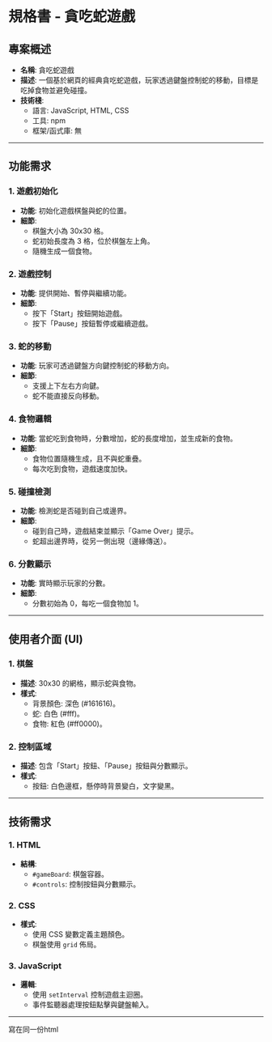 # 規格書 - 貪吃蛇遊戲

## 專案概述
- **名稱**: 貪吃蛇遊戲
- **描述**: 一個基於網頁的經典貪吃蛇遊戲，玩家透過鍵盤控制蛇的移動，目標是吃掉食物並避免碰撞。
- **技術棧**:
    - 語言: JavaScript, HTML, CSS
    - 工具: npm
    - 框架/函式庫: 無

---

## 功能需求

### 1. 遊戲初始化
- **功能**: 初始化遊戲棋盤與蛇的位置。
- **細節**:
    - 棋盤大小為 30x30 格。
    - 蛇初始長度為 3 格，位於棋盤左上角。
    - 隨機生成一個食物。

### 2. 遊戲控制
- **功能**: 提供開始、暫停與繼續功能。
- **細節**:
    - 按下「Start」按鈕開始遊戲。
    - 按下「Pause」按鈕暫停或繼續遊戲。

### 3. 蛇的移動
- **功能**: 玩家可透過鍵盤方向鍵控制蛇的移動方向。
- **細節**:
    - 支援上下左右方向鍵。
    - 蛇不能直接反向移動。

### 4. 食物邏輯
- **功能**: 當蛇吃到食物時，分數增加，蛇的長度增加，並生成新的食物。
- **細節**:
    - 食物位置隨機生成，且不與蛇重疊。
    - 每次吃到食物，遊戲速度加快。

### 5. 碰撞檢測
- **功能**: 檢測蛇是否碰到自己或邊界。
- **細節**:
    - 碰到自己時，遊戲結束並顯示「Game Over」提示。
    - 蛇超出邊界時，從另一側出現（邊緣傳送）。

### 6. 分數顯示
- **功能**: 實時顯示玩家的分數。
- **細節**:
    - 分數初始為 0，每吃一個食物加 1。

---

## 使用者介面 (UI)

### 1. 棋盤
- **描述**: 30x30 的網格，顯示蛇與食物。
- **樣式**:
    - 背景顏色: 深色 (#161616)。
    - 蛇: 白色 (#fff)。
    - 食物: 紅色 (#ff0000)。

### 2. 控制區域
- **描述**: 包含「Start」按鈕、「Pause」按鈕與分數顯示。
- **樣式**:
    - 按鈕: 白色邊框，懸停時背景變白，文字變黑。

---

## 技術需求

### 1. HTML
- **結構**:
    - `#gameBoard`: 棋盤容器。
    - `#controls`: 控制按鈕與分數顯示。

### 2. CSS
- **樣式**:
    - 使用 CSS 變數定義主題顏色。
    - 棋盤使用 `grid` 佈局。

### 3. JavaScript
- **邏輯**:
    - 使用 `setInterval` 控制遊戲主迴圈。
    - 事件監聽器處理按鈕點擊與鍵盤輸入。

---

寫在同一份html